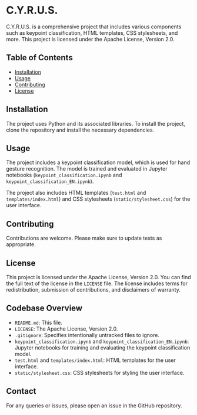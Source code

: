 # C.Y.R.U.S.

C.Y.R.U.S. is a comprehensive project that includes various components such as keypoint classification, HTML templates, CSS stylesheets, and more. This project is licensed under the Apache License, Version 2.0.

## Table of Contents

- [Installation](#installation)
- [Usage](#usage)
- [Contributing](#contributing)
- [License](#license)

## Installation

The project uses Python and its associated libraries. To install the project, clone the repository and install the necessary dependencies.

## Usage

The project includes a keypoint classification model, which is used for hand gesture recognition. The model is trained and evaluated in Jupyter notebooks (`keypoint_classification.ipynb` and `keypoint_classification_EN.ipynb`).

The project also includes HTML templates (`test.html` and `templates/index.html`) and CSS stylesheets (`static/stylesheet.css`) for the user interface.

## Contributing

Contributions are welcome. Please make sure to update tests as appropriate.

## License

This project is licensed under the Apache License, Version 2.0. You can find the full text of the license in the `LICENSE` file. The license includes terms for redistribution, submission of contributions, and disclaimers of warranty.

## Codebase Overview

- `README.md`: This file.
- `LICENSE`: The Apache License, Version 2.0.
- `.gitignore`: Specifies intentionally untracked files to ignore.
- `keypoint_classification.ipynb` and `keypoint_classification_EN.ipynb`: Jupyter notebooks for training and evaluating the keypoint classification model.
- `test.html` and `templates/index.html`: HTML templates for the user interface.
- `static/stylesheet.css`: CSS stylesheets for styling the user interface.

## Contact

For any queries or issues, please open an issue in the GitHub repository.
